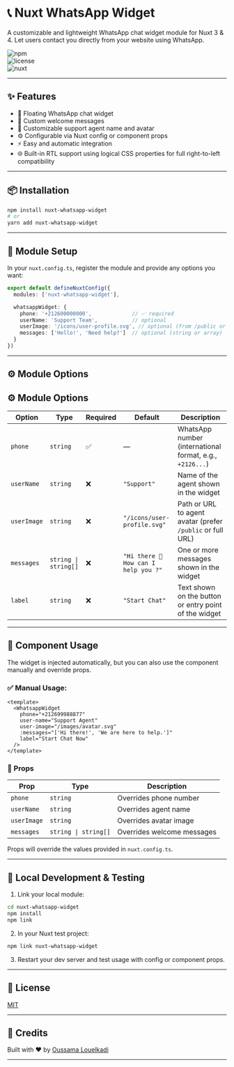 # 📞 Nuxt WhatsApp Widget

A customizable and lightweight WhatsApp chat widget module for Nuxt 3 & 4. Let users contact you directly from your website using WhatsApp.

![npm](https://img.shields.io/npm/v/nuxt-whatsapp-widget?color=green)  
![license](https://img.shields.io/npm/l/nuxt-whatsapp-widget)  
![nuxt](https://img.shields.io/badge/Nuxt-3.x-00DC82?logo=nuxt.js)

---

## ✨ Features

- 📱 Floating WhatsApp chat widget
- 💬 Custom welcome messages
- 👤 Customizable support agent name and avatar
- ⚙️ Configurable via Nuxt config or component props
- ⚡ Easy and automatic integration
- 🌐 Built-in RTL support using logical CSS properties for full right-to-left compatibility

---

## 📦 Installation

```bash
npm install nuxt-whatsapp-widget
# or
yarn add nuxt-whatsapp-widget
```

---

## 🔌 Module Setup

In your `nuxt.config.ts`, register the module and provide any options you want:

```ts
export default defineNuxtConfig({
  modules: ['nuxt-whatsapp-widget'],

  whatsappWidget: {
    phone: '+212600000000',             // ✅ required
    userName: 'Support Team',           // optional
    userImage: '/icons/user-profile.svg', // optional (from /public or external URL)
    messages: ['Hello!', 'Need help?']  // optional (string or array)
  }
})
```

---

## ⚙️ Module Options

## ⚙️ Module Options

| Option       | Type                  | Required | Default                         | Description                                                |
|--------------|-----------------------|----------|----------------------------------|------------------------------------------------------------|
| `phone`      | `string`              | ✅       | —                                | WhatsApp number (international format, e.g., `+2126...`)   |
| `userName`   | `string`              | ❌       | `"Support"`                      | Name of the agent shown in the widget                      |
| `userImage`  | `string`              | ❌       | `"/icons/user-profile.svg"`      | Path or URL to agent avatar (prefer `/public` or full URL) |
| `messages`   | `string \| string[]` | ❌       | `"Hi there 👋 How can I help you ?"` | One or more messages shown in the widget                   |
| `label`      | `string`              | ❌       | `"Start Chat"`                   | Text shown on the button or entry point of the widget      |

---

## 🧱 Component Usage

The widget is injected automatically, but you can also use the component manually and override props.

### ✅ Manual Usage:

```vue
<template>
  <WhatsappWidget
    phone="+212699988877"
    user-name="Support Agent"
    user-image="/images/avatar.svg"
    :messages="['Hi there!', 'We are here to help.']"
    label="Start Chat Now"
  />
</template>
```

### 🔁 Props

| Prop         | Type                  | Description                               |
|--------------|-----------------------|-------------------------------------------|
| `phone`      | `string`              | Overrides phone number                    |
| `userName`   | `string`              | Overrides agent name                      |
| `userImage`  | `string`              | Overrides avatar image                    |
| `messages`   | `string \| string[]` | Overrides welcome messages                |

Props will override the values provided in `nuxt.config.ts`.

---

## 🧪 Local Development & Testing

1. Link your local module:

```bash
cd nuxt-whatsapp-widget
npm install
npm link
```

2. In your Nuxt test project:

```bash
npm link nuxt-whatsapp-widget
```

3. Restart your dev server and test usage with config or component props.

---

## 📄 License

[MIT](./LICENSE)

---

## 🙌 Credits

Built with ❤️ by [Oussama Louelkadi](https://github.com/oussamalkd/)

---
